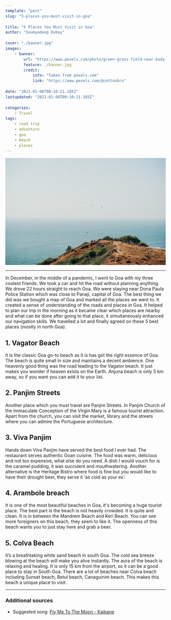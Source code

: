 ```yaml
---
template: "post"
slug: "5-places-you-must-visit-in-goa"

title: "5 Places You Must Visit in Goa"
author: "Soumyadeep Dubey"

cover: "./banner.jpg"
images:
    - banner:
        url: "https://www.pexels.com/photo/green-grass-field-near-body-of-water-4428276/"
        feature: ./banner.jpg
        credit:
            info: "Taken from pexels.com"
            link: "https://www.pexels.com/@cottonbro"

date: "2021-01-08T00:10:21.185Z"
lastupdated: "2021-01-08T00:10:21.185Z"

categories: 
    - Travel
tags:
    - road trip
    - adventure
    - goa
    - beach
    - places
---
```


![Green Grass Field Near Body of Water](./banner.jpg)

---

In December, in the middle of a pandemic, I went to Goa with my three coolest friends. We took a car and hit the road without planning anything. We drove 22 hours straight to reach Goa. We were staying near Dona Paula Police Station which was close to Panaji, capital of Goa. The best thing we did was we bought a map of Goa and marked all the places we went to. It created a sense of understanding of the roads and places in Goa. It helped to plan our trip in the morning as it became clear which places are nearby and what can be done after going to that place, it simultaneously enhanced our navigation skills. We travelled a lot and finally agreed on these 5 best places (mostly in north Goa).

## 1. Vagator Beach
It is the classic Goa go-to beach as it is has got the right essence of Goa. The beach is quite small in size and maintains a decent ambience. One heavenly good thing was the road leading to the Vagator beach. It just makes you wonder if heaven exists on the Earth. Anjuna beach is only 5 km away, so if you want you can add it to your list.

## 2. Panjim Streets
Another place which you must travel are Panjim Streets. In Panjim Church of the Immaculate Conception of the Virgin Mary is a famous tourist attraction. Apart from the church, you can visit the market, library and the streets where you can admire the Portuguese architecture. 

## 3. Viva Panjim
Hands down Viva Panjim have served the best food I ever had. The restaurant serves authentic Goan cuisine. The food was warm, delicious and not too expensive, what else do you need. A dish I would vouch for is the caramel pudding, it was succulent and mouthwatering. Another alternative is the Heritage Bistro where food is fine but you would like to have their drought beer, they serve it ‘as cold as your ex’.

## 4. Arambole breach
It is one of the most beautiful beaches in Goa, it's becoming a huge tourist place. The best part is the beach is not heavily crowded. It is quite and clean. It is in between the Mandrem Beach and Keri Beach. You can see more foreigners on this beach, they seem to like it. The openness of this beach wants you to just stay here and grab a beer. 

## 5. Colva Beach
It’s a breathtaking white sand beach in south Goa. The cold sea breeze blowing at the beach will make you alive instantly. The aura of the beach is relaxing and healing. It is only 15 km from the airport, so it can be a good place to stay in South Goa. There are a lot of beaches near Colva beach including Sunset beach, Betul beach, Canaguinim beach. This makes this beach a unique place to visit.

---
### Additional sources

- Suggested song: [Fly Me To The Moon - Kaikane](https://open.spotify.com/track/3WtHeD1MkPYh1o5Bta94uL?si=N6Zb4TFLQm66ppNbI7WZfg)